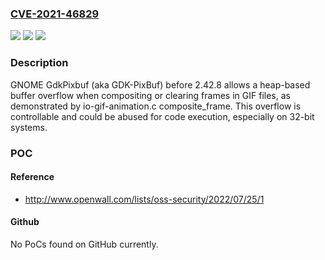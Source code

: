### [CVE-2021-46829](https://cve.mitre.org/cgi-bin/cvename.cgi?name=CVE-2021-46829)
![](https://img.shields.io/static/v1?label=Product&message=n%2Fa&color=blue)
![](https://img.shields.io/static/v1?label=Version&message=n%2Fa&color=blue)
![](https://img.shields.io/static/v1?label=Vulnerability&message=n%2Fa&color=brighgreen)

### Description

GNOME GdkPixbuf (aka GDK-PixBuf) before 2.42.8 allows a heap-based buffer overflow when compositing or clearing frames in GIF files, as demonstrated by io-gif-animation.c composite_frame. This overflow is controllable and could be abused for code execution, especially on 32-bit systems.

### POC

#### Reference
- http://www.openwall.com/lists/oss-security/2022/07/25/1

#### Github
No PoCs found on GitHub currently.

